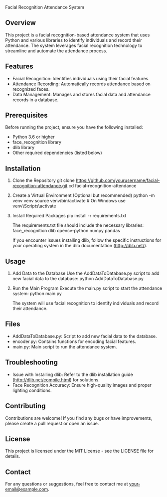 Facial Recognition Attendance System

Overview
---------
This project is a facial recognition-based attendance system that uses Python and various libraries to identify individuals and record their attendance. The system leverages facial recognition technology to streamline and automate the attendance process.

Features
---------
- Facial Recognition: Identifies individuals using their facial features.
- Attendance Recording: Automatically records attendance based on recognized faces.
- Data Management: Manages and stores facial data and attendance records in a database.

Prerequisites
--------------
Before running the project, ensure you have the following installed:
- Python 3.6 or higher
- face_recognition library
- dlib library
- Other required dependencies (listed below)

Installation
-------------
1. Clone the Repository
   git clone https://github.com/yourusername/facial-recognition-attendance.git
   cd facial-recognition-attendance

2. Create a Virtual Environment (Optional but recommended)
   python -m venv venv
   source venv/bin/activate  # On Windows use venv\Scripts\activate

3. Install Required Packages
   pip install -r requirements.txt

   The requirements.txt file should include the necessary libraries:
   face_recognition
   dlib
   opencv-python
   numpy
   pandas

   If you encounter issues installing dlib, follow the specific instructions for your operating system in the dlib documentation (http://dlib.net/).

Usage
------
1. Add Data to the Database
   Use the AddDataToDatabase.py script to add new facial data to the database:
   python AddDataToDatabase.py

2. Run the Main Program
   Execute the main.py script to start the attendance system:
   python main.py

   The system will use facial recognition to identify individuals and record their attendance.

Files
------
- AddDataToDatabase.py: Script to add new facial data to the database.
- encoder.py: Contains functions for encoding facial features.
- main.py: Main script to run the attendance system.

Troubleshooting
---------------
- Issue with Installing dlib: Refer to the dlib installation guide (http://dlib.net/compile.html) for solutions.
- Face Recognition Accuracy: Ensure high-quality images and proper lighting conditions.

Contributing
-------------
Contributions are welcome! If you find any bugs or have improvements, please create a pull request or open an issue.

License
-------
This project is licensed under the MIT License - see the LICENSE file for details.

Contact
-------
For any questions or suggestions, feel free to contact me at your-email@example.com.
